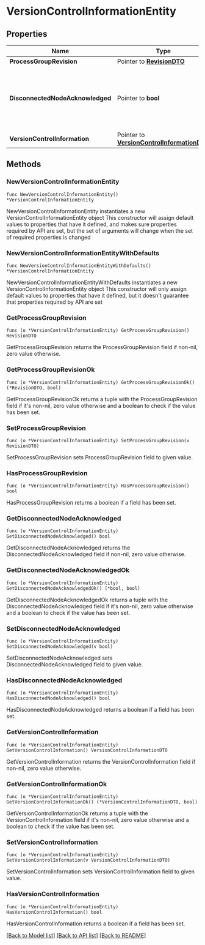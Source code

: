 # VersionControlInformationEntity

## Properties

Name | Type | Description | Notes
------------ | ------------- | ------------- | -------------
**ProcessGroupRevision** | Pointer to [**RevisionDTO**](RevisionDTO.md) |  | [optional] 
**DisconnectedNodeAcknowledged** | Pointer to **bool** | Acknowledges that this node is disconnected to allow for mutable requests to proceed. | [optional] 
**VersionControlInformation** | Pointer to [**VersionControlInformationDTO**](VersionControlInformationDTO.md) |  | [optional] 

## Methods

### NewVersionControlInformationEntity

`func NewVersionControlInformationEntity() *VersionControlInformationEntity`

NewVersionControlInformationEntity instantiates a new VersionControlInformationEntity object
This constructor will assign default values to properties that have it defined,
and makes sure properties required by API are set, but the set of arguments
will change when the set of required properties is changed

### NewVersionControlInformationEntityWithDefaults

`func NewVersionControlInformationEntityWithDefaults() *VersionControlInformationEntity`

NewVersionControlInformationEntityWithDefaults instantiates a new VersionControlInformationEntity object
This constructor will only assign default values to properties that have it defined,
but it doesn't guarantee that properties required by API are set

### GetProcessGroupRevision

`func (o *VersionControlInformationEntity) GetProcessGroupRevision() RevisionDTO`

GetProcessGroupRevision returns the ProcessGroupRevision field if non-nil, zero value otherwise.

### GetProcessGroupRevisionOk

`func (o *VersionControlInformationEntity) GetProcessGroupRevisionOk() (*RevisionDTO, bool)`

GetProcessGroupRevisionOk returns a tuple with the ProcessGroupRevision field if it's non-nil, zero value otherwise
and a boolean to check if the value has been set.

### SetProcessGroupRevision

`func (o *VersionControlInformationEntity) SetProcessGroupRevision(v RevisionDTO)`

SetProcessGroupRevision sets ProcessGroupRevision field to given value.

### HasProcessGroupRevision

`func (o *VersionControlInformationEntity) HasProcessGroupRevision() bool`

HasProcessGroupRevision returns a boolean if a field has been set.

### GetDisconnectedNodeAcknowledged

`func (o *VersionControlInformationEntity) GetDisconnectedNodeAcknowledged() bool`

GetDisconnectedNodeAcknowledged returns the DisconnectedNodeAcknowledged field if non-nil, zero value otherwise.

### GetDisconnectedNodeAcknowledgedOk

`func (o *VersionControlInformationEntity) GetDisconnectedNodeAcknowledgedOk() (*bool, bool)`

GetDisconnectedNodeAcknowledgedOk returns a tuple with the DisconnectedNodeAcknowledged field if it's non-nil, zero value otherwise
and a boolean to check if the value has been set.

### SetDisconnectedNodeAcknowledged

`func (o *VersionControlInformationEntity) SetDisconnectedNodeAcknowledged(v bool)`

SetDisconnectedNodeAcknowledged sets DisconnectedNodeAcknowledged field to given value.

### HasDisconnectedNodeAcknowledged

`func (o *VersionControlInformationEntity) HasDisconnectedNodeAcknowledged() bool`

HasDisconnectedNodeAcknowledged returns a boolean if a field has been set.

### GetVersionControlInformation

`func (o *VersionControlInformationEntity) GetVersionControlInformation() VersionControlInformationDTO`

GetVersionControlInformation returns the VersionControlInformation field if non-nil, zero value otherwise.

### GetVersionControlInformationOk

`func (o *VersionControlInformationEntity) GetVersionControlInformationOk() (*VersionControlInformationDTO, bool)`

GetVersionControlInformationOk returns a tuple with the VersionControlInformation field if it's non-nil, zero value otherwise
and a boolean to check if the value has been set.

### SetVersionControlInformation

`func (o *VersionControlInformationEntity) SetVersionControlInformation(v VersionControlInformationDTO)`

SetVersionControlInformation sets VersionControlInformation field to given value.

### HasVersionControlInformation

`func (o *VersionControlInformationEntity) HasVersionControlInformation() bool`

HasVersionControlInformation returns a boolean if a field has been set.


[[Back to Model list]](../README.md#documentation-for-models) [[Back to API list]](../README.md#documentation-for-api-endpoints) [[Back to README]](../README.md)


